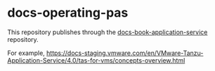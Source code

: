 # docs-operating-pas

This repository publishes through the [docs-book-application-service](https://github.com/pivotal-cf/docs-book-application-service/) repository.

For example, https://docs-staging.vmware.com/en/VMware-Tanzu-Application-Service/4.0/tas-for-vms/concepts-overview.html
